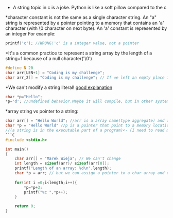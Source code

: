 * A string topic in c is a joke. Python is like a soft pillow compared to the c

*character constant is not the same as a single character string. An "a" string is represented by a pointer pointing to a memory that contains an 'a' character (with \0 character on next byte).
An 'a' constant is represented by an integer
For example:
```c
printf('c'); //WRONG!'c' is a integer value, not a pointer
```
*It's a common practice to represent a string array by the length of a string+1 because of a null  character('\0')
```c
#define N 20
char arr[LEN+1] = "Coding is my challenge";
char arr_2[] = "Coding is my challenge"; // If we left an empty place inside brackets, the compiler will automate assign a string length with a null termination
```
*We can't modify a string literal! [good explanation](https://stackoverflow.com/questions/480555/modifying-c-string-constants)
```c
char *p="Hello";
*p='d'; //undefined behavior.Maybe it will compile, but in other systems, it will crash the program
```
*array string vs pointer to a string:
```c
char arr[] = "Hello World"; //arr is a array name(type aggregate) and we can change elements like rest of arrays
char *p = "Hello World" //p is a pointer that point to a memory location contains 'H' and we can't change a string during a program
//(a string is in the executable part of a program)<- (I need to read more about it)
```C
#include <stdio.h>

int main()
{
    char arr[] = "Marek Wieja"; // We can't change
    int length = sizeof(arr)/ sizeof(arr[0]);
    printf("Length of an array: %d\n",length);
    char *p = arr; // but we can assign a pointer to a char array and change a value
    
    for(int i =0;i<length;i++){
        *p=*p+3;
        printf("%c ",*p++);
    }

    return 0;
}
```

